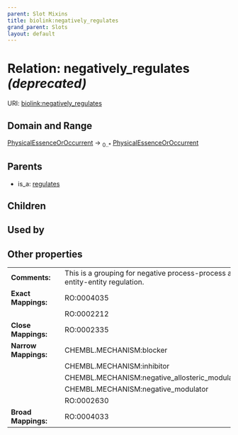 ```yaml
---
parent: Slot Mixins
title: biolink:negatively_regulates
grand_parent: Slots
layout: default
---
```


# Relation: negatively_regulates _(deprecated)_




URI: [biolink:negatively_regulates](https://w3id.org/biolink/vocab/negatively_regulates)

## Domain and Range

[PhysicalEssenceOrOccurrent](PhysicalEssenceOrOccurrent.md) ->  <sub>0..\*</sub> [PhysicalEssenceOrOccurrent](PhysicalEssenceOrOccurrent.md)

## Parents

 *  is_a: [regulates](regulates.md)

## Children


## Used by


## Other properties

|  |  |  |
| --- | --- | --- |
| **Comments:** | | This is a grouping for negative process-process and entity-entity regulation. |
| **Exact Mappings:** | | RO:0004035 |
|  | | RO:0002212 |
| **Close Mappings:** | | RO:0002335 |
| **Narrow Mappings:** | | CHEMBL.MECHANISM:blocker |
|  | | CHEMBL.MECHANISM:inhibitor |
|  | | CHEMBL.MECHANISM:negative_allosteric_modulator |
|  | | CHEMBL.MECHANISM:negative_modulator |
|  | | RO:0002630 |
| **Broad Mappings:** | | RO:0004033 |


